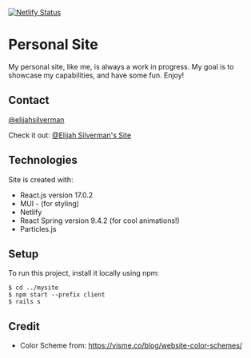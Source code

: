 [![Netlify Status](https://api.netlify.com/api/v1/badges/68ce951d-6e99-49f2-a446-5b865c7a9b35/deploy-status)](https://app.netlify.com/sites/loving-lamarr-c2f740/deploys)

# Personal Site

My personal site, like me, is always a work in progress. My goal is to showcase my capabilities, and have some fun. Enjoy!

## Contact

[@elijahsilverman](mailto:elijahmsilverman@gmail.com)

Check it out: [@Elijah Silverman's Site](https://elijahsilverman.com/)

## Technologies

Site is created with:

- React.js version 17.0.2
- MUI - (for styling)
- Netlify
- React Spring version 9.4.2 (for cool animations!)
- Particles.js

## Setup

To run this project, install it locally using npm:

```
$ cd ../mysite
$ npm start --prefix client
$ rails s

```

## Credit

- Color Scheme from: https://visme.co/blog/website-color-schemes/
